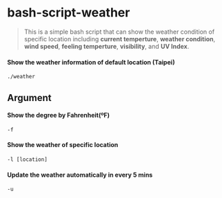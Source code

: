 # bash-script-weather

> This is a simple bash script that can show the weather condition of specific location including **current temperture**, **weather condition**, **wind speed**, **feeling temperture**, **visibility**, and **UV Index**.

#### Show the weather information of default location (Taipei) 
`./weather`

## Argument
#### Show the degree by Fahrenheit(ºF)
`-f`

#### Show the weather of specific location
`-l [location]`

#### Update the weather automatically in every 5 mins
`-u`
